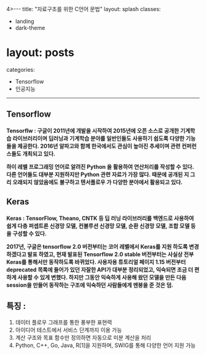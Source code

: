 4>---
title: "자료구조를 위한 C언어 문법"
layout: splash
classes:
  - landing
  - dark-theme
# layout: posts
categories:
  - Tensorflow
  - 인공지능
---

## Tensorflow

<h4> 

**Tensorflw** : 구글이 2011년에 개발을 시작하여 2015년에 오픈 소스로 공개한 기계학습 라이브러리이며
딥러닝과 기계학습 분야를 일반인들도 사용하기 쉽도록 다양한 기능들을 제공한다. 2016년 알파고와 함께 한국에서도 관심이 높아진 추세이며 관련 컨퍼런스들도 개최되고 있다.  

하이 레벨 프로그래밍 언어로 알려진 **Python** 을 활용하여 연산처리를 작성할 수 있다. 다른 언어들도 대부분 지원하지만 **Python** 관련 자료가 가장 많다. 때문에 공개된 지 그리 오래되지 않았음에도 불구하고 **텐서플로우** 가 다양한 분야에서 활용되고 있다.  </h4>

## Keras  


<h4>

**Keras** : 
TensorFlow, Theano, CNTK 등 딥 러닝 라이브러리를 백엔드로 사용하여 쉽게 다층 퍼셉트론 신경망 모델, 컨볼루션 신경망 모델, 순환 신경망 모델, 조합 모델 등을 구성할 수 있다.

2017년, 구글은 tensorflow 2.0 버전부터는 코어 레벨에서 Keras를 지원 하도록 변경하겠다고 발표 하였고, 현재 발표된 Tensorflow 2.0 stable 버전부터는 사실상 전부 Keras를 통해서만 동작하도록 바뀌었다. 사용자용 튜토리얼 페이지 1.15 버전부터 deprecated 목록에 들어가 있던 자잘한 API가 대부분 정리되었고, 익숙되면 조금 더 편하게 사용할 수 있게 변했다. 하지만 그동안 익숙하게 사용해 왔던 모델을 만든 다음 session을 만들어 동작하는 구조에 익숙하던 사람들에게 멘붕을 준 것은 덤.

</h4>

<h4>

## 특징 : 
1. 데이터 플로우 그래프를 통한 풍부한 표현력  
2. 아이디어 테스트에서 서비스 단계까지 이용 가능
3. 계산 구조와 목표 함수만 정의하면 자동으로 미분 계산을 처리
4. Python, C++, Go, Java, R[1]을 지원하며, SWIG를 통해 다양한 언어 지원 가능

</h4>